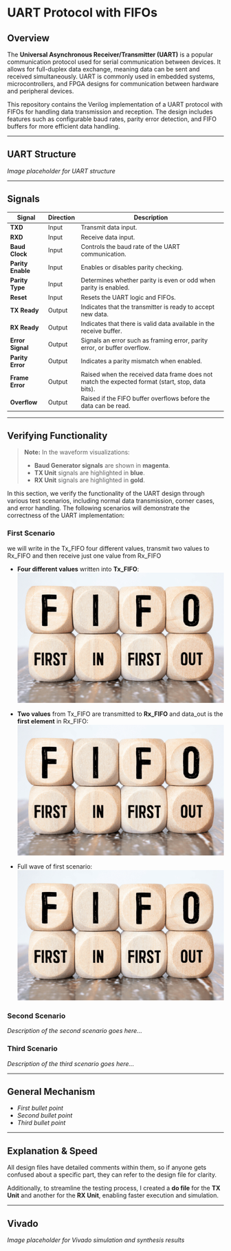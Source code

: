# UART Protocol with FIFOs

## Overview
The **Universal Asynchronous Receiver/Transmitter (UART)** is a popular communication protocol used for serial communication between devices. It allows for full-duplex data exchange, meaning data can be sent and received simultaneously. UART is commonly used in embedded systems, microcontrollers, and FPGA designs for communication between hardware and peripheral devices.

This repository contains the Verilog implementation of a UART protocol with FIFOs for handling data transmission and reception. The design includes features such as configurable baud rates, parity error detection, and FIFO buffers for more efficient data handling.

---

## UART Structure
*Image placeholder for UART structure*

---

## Signals

| **Signal**         | **Direction** | **Description**                                                                                   |
|--------------------|---------------|---------------------------------------------------------------------------------------------------|
| **TXD**            | Input         | Transmit data input.                                                                               |
| **RXD**            | Input         | Receive data input.                                                                                |
| **Baud Clock**     | Input         | Controls the baud rate of the UART communication.                                                  |
| **Parity Enable**  | Input         | Enables or disables parity checking.                                                               |
| **Parity Type**    | Input         | Determines whether parity is even or odd when parity is enabled.                                   |
| **Reset**          | Input         | Resets the UART logic and FIFOs.                                                                   |
| **TX Ready**       | Output        | Indicates that the transmitter is ready to accept new data.                                        |
| **RX Ready**       | Output        | Indicates that there is valid data available in the receive buffer.                                |
| **Error Signal**   | Output        | Signals an error such as framing error, parity error, or buffer overflow.                          |
| **Parity Error**   | Output        | Indicates a parity mismatch when enabled.                                                          |
| **Frame Error**    | Output        | Raised when the received data frame does not match the expected format (start, stop, data bits).    |
| **Overflow**       | Output        | Raised if the FIFO buffer overflows before the data can be read.                                   |

---

## Verifying Functionality

> **Note:** In the waveform visualizations:
> - **Baud Generator signals** are shown in **magenta**.
> - **TX Unit** signals are highlighted in **blue**.
> - **RX Unit** signals are highlighted in **gold**.

In this section, we verify the functionality of the UART design through various test scenarios, including normal data transmission, corner cases, and error handling. The following scenarios will demonstrate the correctness of the UART implementation:

### First Scenario
we will write in the Tx_FIFO four different values, transmit two values to Rx_FIFO and then receive just one value from Rx_FIFO
- **Four different values** written into **Tx_FIFO**:
![Project Image](https://github.com/MohamedHussein27/FIFO-Verification/blob/main/Doc/FIFO.png)

- **Two values** from Tx_FIFO are transmitted to **Rx_FIFO** and data_out is the **first element** in Rx_FIFO:
![Project Image](https://github.com/MohamedHussein27/FIFO-Verification/blob/main/Doc/FIFO.png)

- Full wave of first scenario:
![Project Image](https://github.com/MohamedHussein27/FIFO-Verification/blob/main/Doc/FIFO.png)

### Second Scenario
_Description of the second scenario goes here..._

### Third Scenario
_Description of the third scenario goes here..._

---

## General Mechanism
- _First bullet point_
- _Second bullet point_
- _Third bullet point_

---

## Explanation & Speed
All design files have detailed comments within them, so if anyone gets confused about a specific part, they can refer to the design file for clarity.

Additionally, to streamline the testing process, I created a **do file** for the **TX Unit** and another for the **RX Unit**, enabling faster execution and simulation.

---

## Vivado
*Image placeholder for Vivado simulation and synthesis results*
